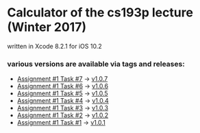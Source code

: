 # Calculator of the cs193p lecture (Winter 2017)

written in Xcode 8.2.1 for iOS 10.2

### various versions are available via tags and releases:

+ [Assignment #1 Task #7](https://cs193p.m2m.at/cs193p-assignment-1-task-7-winter-2017/) -> [v1.0.7](https://github.com/m2mtech/calculator-2017/releases/tag/v1.0.7)
+ [Assignment #1 Task #6](https://cs193p.m2m.at/cs193p-assignment-1-task-6-winter-2017/) -> [v1.0.6](https://github.com/m2mtech/calculator-2017/releases/tag/v1.0.6)
+ [Assignment #1 Task #5](https://cs193p.m2m.at/cs193p-assignment-1-task-5-winter-2017/) -> [v1.0.5](https://github.com/m2mtech/calculator-2017/releases/tag/v1.0.5)
+ [Assignment #1 Task #4](https://cs193p.m2m.at/cs193p-assignment-1-task-4-winter-2017/) -> [v1.0.4](https://github.com/m2mtech/calculator-2017/releases/tag/v1.0.4)
+ [Assignment #1 Task #3](https://cs193p.m2m.at/cs193p-assignment-1-task-3-winter-2017/) -> [v1.0.3](https://github.com/m2mtech/calculator-2017/releases/tag/v1.0.3)
+ [Assignment #1 Task #2](https://cs193p.m2m.at/cs193p-assignment-1-task-2-winter-2017/) -> [v1.0.2](https://github.com/m2mtech/calculator-2017/releases/tag/v1.0.2)
+ [Assignment #1 Task #1](https://cs193p.m2m.at/cs193p-assignment-1-task-1-winter-2017/) -> [v1.0.1](https://github.com/m2mtech/calculator-2017/releases/tag/v1.0.1)
